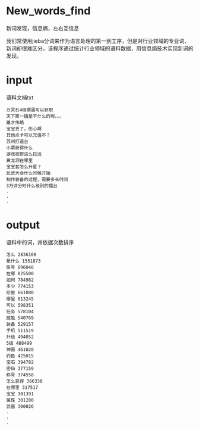 # New_words_find
新词发现，信息熵，左右互信息

我们常使用jieba分词来作为语言处理的第一到工序，但是对行业领域的专业词、新词却很难区分，该程序通过统计行业领域的语料数据，用信息熵技术实现新词的发现。

# input
语料文档txt
```
万灵石4级哪里可以获取
天下第一擂是干什么的呢。。。
雄才伟略
宝宝丢了，伤心啊
其他点卡可以充值不？
苏州打造台
小票获得什么
游戏视野这么拉远
黄龙洞在哪里
宝宝套怎么升星？
比武大会什么时候开始
制作装备的过程，需要多长时间
3万评分时什么级别的擂台
.
.
.
```

# output
语料中的词，并依据次数排序
```
怎么 2836108
是什么 1551873
账号 896048
在哪 825500
如何 784982
多少 774153
珍兽 661080
哪里 613245
可以 598351
任务 578104
技能 540769
装备 529157
手机 511519
升级 494052
5级 488499
神器 461028
钓鱼 425015
宝石 394782
密码 377159
称号 374558
怎么获得 366338
在哪里 317517
宝宝 301391
属性 301280
武器 300026
.
.
.
```
